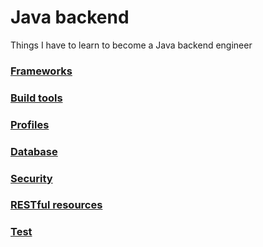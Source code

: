 # Java backend
Things I have to learn to become a Java backend engineer

### [Frameworks](frameworks.md)

### [Build tools](build_systems.md)

### [Profiles](profiles.md)

### [Database](database.md)

### [Security](security.md)

### [RESTful resources](rest.md)

### [Test](test.md)

